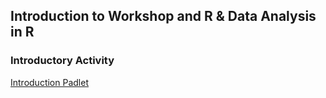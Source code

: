 ## Introduction to Workshop and R & Data Analysis in R 

### Introductory Activity

[Introduction Padlet](https://padlet.com/jschilling_ccs/air_R_intro)
